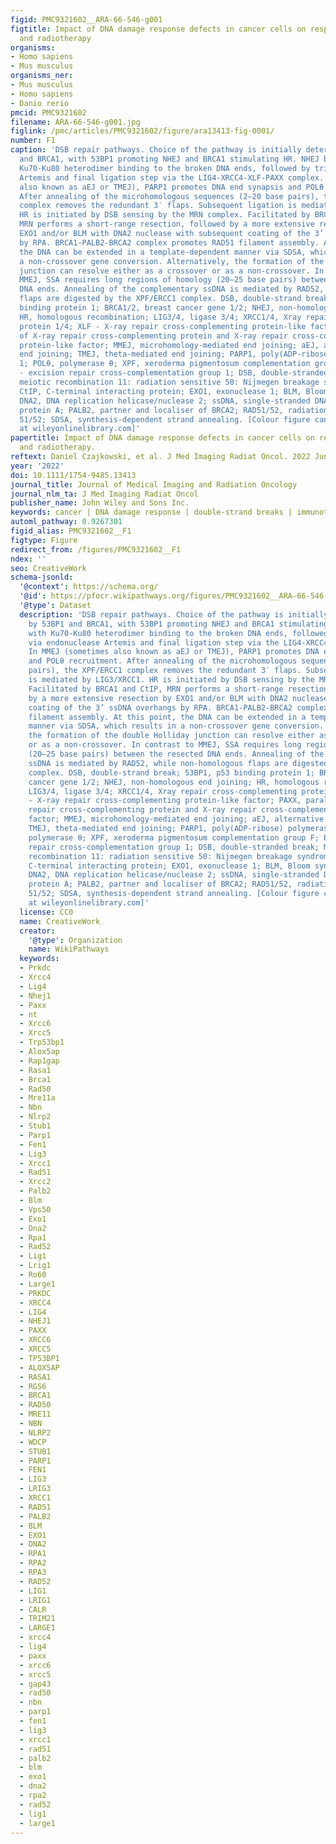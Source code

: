 ```yaml
---
figid: PMC9321602__ARA-66-546-g001
figtitle: Impact of DNA damage response defects in cancer cells on response to immunotherapy
  and radiotherapy
organisms:
- Homo sapiens
- Mus musculus
organisms_ner:
- Mus musculus
- Homo sapiens
- Danio rerio
pmcid: PMC9321602
filename: ARA-66-546-g001.jpg
figlink: /pmc/articles/PMC9321602/figure/ara13413-fig-0001/
number: F1
caption: 'DSB repair pathways. Choice of the pathway is initially determined by 53BP1
  and BRCA1, with 53BP1 promoting NHEJ and BRCA1 stimulating HR. NHEJ begins with
  Ku70‐Ku80 heterodimer binding to the broken DNA ends, followed by trimming via endonuclease
  Artemis and final ligation step via the LIG4‐XRCC4‐XLF‐PAXX complex. In MMEJ (sometimes
  also known as aEJ or TMEJ), PARP1 promotes DNA end synapsis and POLθ recruitment.
  After annealing of the microhomologous sequences (2–20 base pairs), the XPF/ERCC1
  complex removes the redundant 3′ flaps. Subsequent ligation is mediated by LIG3/XRCC1.
  HR is initiated by DSB sensing by the MRN complex. Facilitated by BRCA1 and CtIP,
  MRN performs a short‐range resection, followed by a more extensive resection by
  EXO1 and/or BLM with DNA2 nuclease with subsequent coating of the 3’ ssDNA overhangs
  by RPA. BRCA1‐PALB2‐BRCA2 complex promotes RAD51 filament assembly. At this point,
  the DNA can be extended in a template‐dependent manner via SDSA, which results in
  a non‐crossover gene conversion. Alternatively, the formation of the double Holliday
  junction can resolve either as a crossover or as a non‐crossover. In contrast to
  MMEJ, SSA requires long regions of homology (20–25 base pairs) between the resected
  DNA ends. Annealing of the complementary ssDNA is mediated by RAD52, while non‐homologous
  flaps are digested by the XPF/ERCC1 complex. DSB, double‐strand break; 53BP1, p53
  binding protein 1; BRCA1/2, breast cancer gene 1/2; NHEJ, non‐homologous end joining;
  HR, homologous recombination; LIG3/4, ligase 3/4; XRCC1/4, Xray repair cross‐complementing
  protein 1/4; XLF ‐ X‐ray repair cross‐complementing protein‐like factor; PAXX, paralogue
  of X‐ray repair cross‐complementing protein and X‐ray repair cross‐complementing
  protein‐like factor; MMEJ, microhomology‐mediated end joining; aEJ, alternative
  end joining; TMEJ, theta‐mediated end joining; PARP1, poly(ADP‐ribose) polymerase
  1; POLθ, polymerase θ; XPF, xeroderma pigmentosum complementation group F; ERCC1
  ‐ excision repair cross‐complementation group 1; DSB, double‐stranded break; MRN,
  meiotic recombination 11: radiation sensitive 50: Nijmegen breakage syndrome 1;
  CtIP, C‐terminal interacting protein; EXO1, exonuclease 1; BLM, Bloom syndrome helicase;
  DNA2, DNA replication helicase/nuclease 2; ssDNA, single‐stranded DNA; RPA, replication
  protein A; PALB2, partner and localiser of BRCA2; RAD51/52, radiation sensitive
  51/52; SDSA, synthesis‐dependent strand annealing. [Colour figure can be viewed
  at wileyonlinelibrary.com]'
papertitle: Impact of DNA damage response defects in cancer cells on response to immunotherapy
  and radiotherapy.
reftext: Daniel Czajkowski, et al. J Med Imaging Radiat Oncol. 2022 Jun;66(4):546-559.
year: '2022'
doi: 10.1111/1754-9485.13413
journal_title: Journal of Medical Imaging and Radiation Oncology
journal_nlm_ta: J Med Imaging Radiat Oncol
publisher_name: John Wiley and Sons Inc.
keywords: cancer | DNA damage response | double‐strand breaks | immunotherapy | radiotherapy
automl_pathway: 0.9267301
figid_alias: PMC9321602__F1
figtype: Figure
redirect_from: /figures/PMC9321602__F1
ndex: ''
seo: CreativeWork
schema-jsonld:
  '@context': https://schema.org/
  '@id': https://pfocr.wikipathways.org/figures/PMC9321602__ARA-66-546-g001.html
  '@type': Dataset
  description: 'DSB repair pathways. Choice of the pathway is initially determined
    by 53BP1 and BRCA1, with 53BP1 promoting NHEJ and BRCA1 stimulating HR. NHEJ begins
    with Ku70‐Ku80 heterodimer binding to the broken DNA ends, followed by trimming
    via endonuclease Artemis and final ligation step via the LIG4‐XRCC4‐XLF‐PAXX complex.
    In MMEJ (sometimes also known as aEJ or TMEJ), PARP1 promotes DNA end synapsis
    and POLθ recruitment. After annealing of the microhomologous sequences (2–20 base
    pairs), the XPF/ERCC1 complex removes the redundant 3′ flaps. Subsequent ligation
    is mediated by LIG3/XRCC1. HR is initiated by DSB sensing by the MRN complex.
    Facilitated by BRCA1 and CtIP, MRN performs a short‐range resection, followed
    by a more extensive resection by EXO1 and/or BLM with DNA2 nuclease with subsequent
    coating of the 3’ ssDNA overhangs by RPA. BRCA1‐PALB2‐BRCA2 complex promotes RAD51
    filament assembly. At this point, the DNA can be extended in a template‐dependent
    manner via SDSA, which results in a non‐crossover gene conversion. Alternatively,
    the formation of the double Holliday junction can resolve either as a crossover
    or as a non‐crossover. In contrast to MMEJ, SSA requires long regions of homology
    (20–25 base pairs) between the resected DNA ends. Annealing of the complementary
    ssDNA is mediated by RAD52, while non‐homologous flaps are digested by the XPF/ERCC1
    complex. DSB, double‐strand break; 53BP1, p53 binding protein 1; BRCA1/2, breast
    cancer gene 1/2; NHEJ, non‐homologous end joining; HR, homologous recombination;
    LIG3/4, ligase 3/4; XRCC1/4, Xray repair cross‐complementing protein 1/4; XLF
    ‐ X‐ray repair cross‐complementing protein‐like factor; PAXX, paralogue of X‐ray
    repair cross‐complementing protein and X‐ray repair cross‐complementing protein‐like
    factor; MMEJ, microhomology‐mediated end joining; aEJ, alternative end joining;
    TMEJ, theta‐mediated end joining; PARP1, poly(ADP‐ribose) polymerase 1; POLθ,
    polymerase θ; XPF, xeroderma pigmentosum complementation group F; ERCC1 ‐ excision
    repair cross‐complementation group 1; DSB, double‐stranded break; MRN, meiotic
    recombination 11: radiation sensitive 50: Nijmegen breakage syndrome 1; CtIP,
    C‐terminal interacting protein; EXO1, exonuclease 1; BLM, Bloom syndrome helicase;
    DNA2, DNA replication helicase/nuclease 2; ssDNA, single‐stranded DNA; RPA, replication
    protein A; PALB2, partner and localiser of BRCA2; RAD51/52, radiation sensitive
    51/52; SDSA, synthesis‐dependent strand annealing. [Colour figure can be viewed
    at wileyonlinelibrary.com]'
  license: CC0
  name: CreativeWork
  creator:
    '@type': Organization
    name: WikiPathways
  keywords:
  - Prkdc
  - Xrcc4
  - Lig4
  - Nhej1
  - Paxx
  - nt
  - Xrcc6
  - Xrcc5
  - Trp53bp1
  - Alox5ap
  - Rap1gap
  - Rasa1
  - Brca1
  - Rad50
  - Mre11a
  - Nbn
  - Nlrp2
  - Stub1
  - Parp1
  - Fen1
  - Lig3
  - Xrcc1
  - Rad51
  - Xrcc2
  - Palb2
  - Blm
  - Vps50
  - Exo1
  - Dna2
  - Rpa1
  - Rad52
  - Lig1
  - Lrig1
  - Ro60
  - Large1
  - PRKDC
  - XRCC4
  - LIG4
  - NHEJ1
  - PAXX
  - XRCC6
  - XRCC5
  - TP53BP1
  - ALOX5AP
  - RASA1
  - RGS6
  - BRCA1
  - RAD50
  - MRE11
  - NBN
  - NLRP2
  - WDCP
  - STUB1
  - PARP1
  - FEN1
  - LIG3
  - LRIG3
  - XRCC1
  - RAD51
  - PALB2
  - BLM
  - EXO1
  - DNA2
  - RPA1
  - RPA2
  - RPA3
  - RAD52
  - LIG1
  - LRIG1
  - CALR
  - TRIM21
  - LARGE1
  - xrcc4
  - lig4
  - paxx
  - xrcc6
  - xrcc5
  - gap43
  - rad50
  - nbn
  - parp1
  - fen1
  - lig3
  - xrcc1
  - rad51
  - palb2
  - blm
  - exo1
  - dna2
  - rpa2
  - rad52
  - lig1
  - large1
---
```

